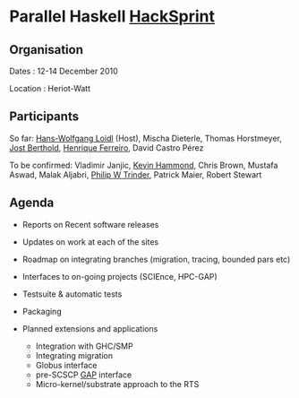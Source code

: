 # Parallel Haskell [HackSprint](hack-sprint)

## Organisation


Dates : 12-14 December 2010


Location : Heriot-Watt

## Participants


So far:
[ Hans-Wolfgang Loidl](http://www.macs.hw.ac.uk/~hwloidl/) (Host), Mischa Dieterle, Thomas Horstmeyer, [ Jost Berthold](http://www.mathematik.uni-marburg.de/~berthold/), [ Henrique Ferreiro](http://www.madsgroup.org/staff/henrique/), David Castro Pérez


To be confirmed:
Vladimir Janjic, [ Kevin Hammond](http://www.cs.st-andrews.ac.uk/~kh/), Chris Brown, Mustafa Aswad, Malak Aljabri, [ Philip W Trinder](http://www.macs.hw.ac.uk/~trinder/), Patrick Maier, Robert Stewart

## Agenda

- Reports on Recent software releases
- Updates on work at each of the sites
- Roadmap on integrating branches (migration, tracing, bounded pars etc)
- Interfaces to on-going projects (SCIEnce, HPC-GAP)
- Testsuite & automatic tests
- Packaging
- Planned extensions and applications

  - Integration with GHC/SMP
  - Integrating migration
  - Globus interface
  - pre-SCSCP [ GAP](http://www.gap-system.org/) interface
  - Micro-kernel/substrate approach to the RTS
